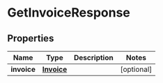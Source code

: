 # GetInvoiceResponse

## Properties
Name | Type | Description | Notes
------------ | ------------- | ------------- | -------------
**invoice** | [**Invoice**](Invoice.md) |  |  [optional]
